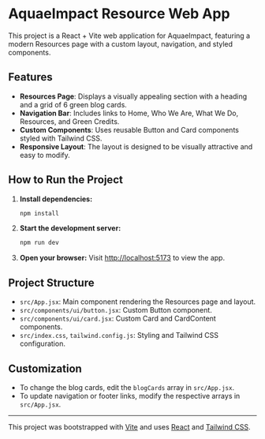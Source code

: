 # AquaeImpact Resource Web App

This project is a React + Vite web application for AquaeImpact, featuring a modern Resources page with a custom layout, navigation, and styled components.

## Features
- **Resources Page**: Displays a visually appealing section with a heading and a grid of 6 green blog cards.
- **Navigation Bar**: Includes links to Home, Who We Are, What We Do, Resources, and Green Credits.
- **Custom Components**: Uses reusable Button and Card components styled with Tailwind CSS.
- **Responsive Layout**: The layout is designed to be visually attractive and easy to modify.

## How to Run the Project

1. **Install dependencies:**
   ```bash
   npm install
   ```
2. **Start the development server:**
   ```bash
   npm run dev
   ```
3. **Open your browser:**
   Visit [http://localhost:5173](http://localhost:5173) to view the app.

## Project Structure
- `src/App.jsx`: Main component rendering the Resources page and layout.
- `src/components/ui/button.jsx`: Custom Button component.
- `src/components/ui/card.jsx`: Custom Card and CardContent components.
- `src/index.css`, `tailwind.config.js`: Styling and Tailwind CSS configuration.

## Customization
- To change the blog cards, edit the `blogCards` array in `src/App.jsx`.
- To update navigation or footer links, modify the respective arrays in `src/App.jsx`.

---

This project was bootstrapped with [Vite](https://vitejs.dev/) and uses [React](https://react.dev/) and [Tailwind CSS](https://tailwindcss.com/).
